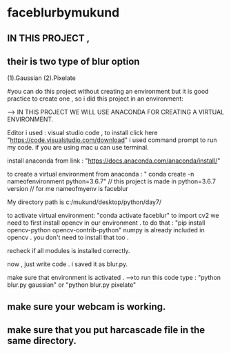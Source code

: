 # faceblurbymukund
## IN THIS PROJECT , 
## their is two type of blur option 
(1).Gaussian 
(2).Pixelate

#you can do this project without creating an environment but it is good practice to create one , so i did this project in an environment: 

--> IN THIS PROJECT WE WILL USE ANACONDA FOR CREATING A VIRTUAL ENVIRONMENT. 

Editor i used : visual studio code , to install click here "https://code.visualstudio.com/download"
i used command prompt to run my code. if you are using mac u can use terminal. 

install anaconda from link : "https://docs.anaconda.com/anaconda/install/"

to create a virtual environment from anaconda :
" conda create -n nameofenvironment python=3.6.7"  // this project is made in python=3.6.7 version 
                                                   // for me nameofmyenv is faceblur 
 
 My directory path is c:/mukund/desktop/python/day7/ 
 
 to activate virtual environment: 
 "conda activate faceblur" 
 to import cv2 we need to first install opencv in our environment . to do that : 
 "pip install opencv-python opencv-contrib-python"
 numpy is already included in opencv . you don't need to install that too .
 
 recheck if all modules is installed correctly. 
 
 now ,
        just write code . i saved it as blur.py.
        
 make sure that environment is activated . 
 -->to run this code type :  "python blur.py gaussian" or "python blur.py pixelate"
 ## make sure your webcam is working.
 ## make sure that you put harcascade file in the same directory. 
 

